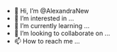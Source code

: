 
- 👋 Hi, I’m @AlexandraNew
- 👀 I’m interested in ...
- 🌱 I’m currently learning ...
- 💞️ I’m looking to collaborate on ...
- 📫 How to reach me ...

<!---
AlexandraNew/AlexandraNew is a ✨ special, ✨ repository because its `README.md` (this file) appears on your GitHub profile.
You can click the Preview link to take a look at your changes.
--->
